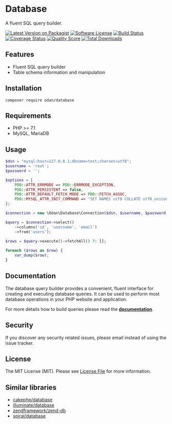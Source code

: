 # Database
 
A fluent SQL query builder.

[![Latest Version on Packagist](https://img.shields.io/github/release/odan/database.svg?style=flat-square)](https://packagist.org/packages/odan/database)
[![Software License](https://img.shields.io/badge/license-MIT-brightgreen.svg?style=flat-square)](LICENSE.md)
[![Build Status](https://img.shields.io/travis/odan/database/master.svg?style=flat-square)](https://travis-ci.org/odan/database)
[![Coverage Status](https://img.shields.io/scrutinizer/coverage/g/odan/database.svg?style=flat-square)](https://scrutinizer-ci.com/g/odan/database/code-structure)
[![Quality Score](https://img.shields.io/scrutinizer/quality/g/odan/database.svg?style=flat-square)](https://scrutinizer-ci.com/g/odan/database/?branch=master)
[![Total Downloads](https://img.shields.io/packagist/dt/odan/database.svg?style=flat-square)](https://packagist.org/packages/odan/database/stats)

## Features

* Fluent SQL query builder
* Table schema information and manipulation

## Installation

```shell
composer require odan/database
```

## Requirements

* PHP >= 7.1
* MySQL, MariaDB

## Usage

```php
$dsn = "mysql:host=127.0.0.1;dbname=test;charset=utf8";
$username = 'root';
$password = '';

$options = [
    PDO::ATTR_ERRMODE => PDO::ERRMODE_EXCEPTION,
    PDO::ATTR_PERSISTENT => false,
    PDO::ATTR_DEFAULT_FETCH_MODE => PDO::FETCH_ASSOC,
    PDO::MYSQL_ATTR_INIT_COMMAND => "SET NAMES utf8 COLLATE utf8_unicode_ci"
];

$connection = new \Odan\Database\Connection($dsn, $username, $password, $options);

$query = $connection->select()
    ->columns('id', 'username', 'email')
    ->from('users');

$rows = $query->execute()->fetchAll() ?: [];
    
foreach ($rows as $row) {
    var_dump($row);
}
```

## Documentation

The database query builder provides a convenient, fluent interface for creating and executing database queries. It can be used to perform most database operations in your PHP website and application.

For more details how to build queries please read the **[documentation](https://odan.github.io/database/)**.

## Security

If you discover any security related issues, please email instead of using the issue tracker.

## License

The MIT License (MIT). Please see [License File](LICENSE.md) for more information.


## Similar libraries

* [cakephp/database](https://github.com/cakephp/database)
* [illuminate/database](https://github.com/illuminate/database)
* [zendframework/zend-db](https://github.com/zendframework/zend-db)
* [spiral/database](https://github.com/spiral/database)
